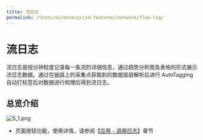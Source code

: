 ```yaml
---
title: 流日志
permalink: /features/enterprise-features/network/flow-log/
---
```


# 流日志

流日志是按分钟粒度记录每一条流的详细信息，通过趋势分析图及表格的形式展示流日志数据。通过在链路上的采集点获取到的数据层层解析后进行 AutoTagging 自动打标签后对数据进行梳理后得到流日志。

## 总览介绍

![5_1.png](https://yunshan-guangzhou.oss-cn-beijing.aliyuncs.com/pub/pic/20230920650ac4d20944c.png)

- 页面按钮功能，使用详情，请参阅【[应用 - 调用日志](../application/call-log/)】章节
  